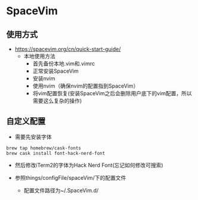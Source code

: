 # SpaceVim

## 使用方式

- https://spacevim.org/cn/quick-start-guide/
  - 本地使用方法
    - 首先备份本地.vim和.vimrc
    - 正常安装SpaceVim
    - 安装nvim
    - 使用nvim（确保nvim的配置指到SpaceVim）
    - 将vim配置恢复(安装SpaceVim之后会删除用户底下的vim配置，所以需要这么复杂的操作)

## 自定义配置

- 需要先安装字体
```
brew tap homebrew/cask-fonts
brew cask install font-hack-nerd-font
```
- 然后修改iTerm2的字体为Hack Nerd Font(忘记如何修改可搜索)

- 参照things/configFile/spaceVim/下的配置文件
  - 配置文件路径为~/.SpaceVim.d/